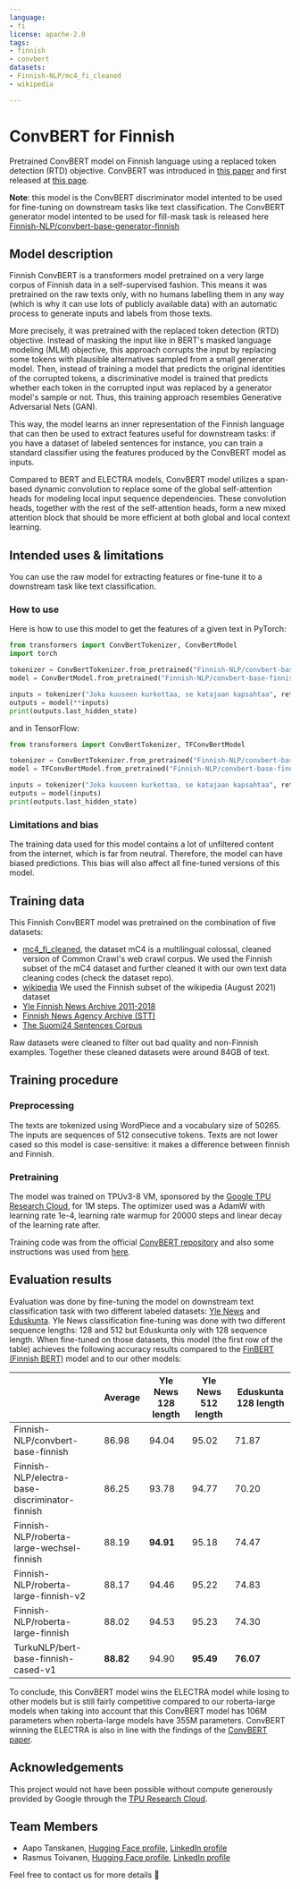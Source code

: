 ```yaml
---
language:
- fi
license: apache-2.0
tags:
- finnish
- convbert
datasets:
- Finnish-NLP/mc4_fi_cleaned
- wikipedia

---
```


# ConvBERT for Finnish

Pretrained ConvBERT model on Finnish language using a replaced token detection (RTD) objective. ConvBERT was introduced in
[this paper](https://arxiv.org/abs/2008.02496)
and first released at [this page](https://github.com/yitu-opensource/ConvBert).

**Note**: this model is the ConvBERT discriminator model intented to be used for fine-tuning on downstream tasks like text classification. The ConvBERT generator model intented to be used for fill-mask task is released here [Finnish-NLP/convbert-base-generator-finnish](https://huggingface.co/Finnish-NLP/convbert-base-generator-finnish)

## Model description

Finnish ConvBERT is a transformers model pretrained on a very large corpus of Finnish data in a self-supervised fashion. This means it was pretrained on the raw texts only, with no humans labelling them in any way (which is why it can use lots of publicly available data) with an automatic process to generate inputs and labels from those texts.

More precisely, it was pretrained with the replaced token detection (RTD) objective. Instead of masking the input like in BERT's masked language modeling (MLM) objective, this approach corrupts the input by replacing some tokens with plausible alternatives sampled from a small generator model. Then, instead of training a model that predicts the original identities of the corrupted tokens, a discriminative model is trained that predicts whether each token in the corrupted input was replaced by a generator model's sample or not. Thus, this training approach resembles Generative Adversarial Nets (GAN).

This way, the model learns an inner representation of the Finnish language that can then be used to extract features useful for downstream tasks: if you have a dataset of labeled sentences for instance, you can train a standard classifier using the features produced by the ConvBERT model as inputs.

Compared to BERT and ELECTRA models, ConvBERT model utilizes a span-based
dynamic convolution to replace some of the global self-attention heads for modeling local input sequence
dependencies. These convolution heads, together with the rest of the self-attention
heads, form a new mixed attention block that should be more efficient at both global
and local context learning.

## Intended uses & limitations

You can use the raw model for extracting features or fine-tune it to a downstream task like text classification.

### How to use

Here is how to use this model to get the features of a given text in PyTorch:

```python
from transformers import ConvBertTokenizer, ConvBertModel
import torch

tokenizer = ConvBertTokenizer.from_pretrained("Finnish-NLP/convbert-base-finnish")
model = ConvBertModel.from_pretrained("Finnish-NLP/convbert-base-finnish")

inputs = tokenizer("Joka kuuseen kurkottaa, se katajaan kapsahtaa", return_tensors="pt")
outputs = model(**inputs)
print(outputs.last_hidden_state)
```

and in TensorFlow:

```python
from transformers import ConvBertTokenizer, TFConvBertModel

tokenizer = ConvBertTokenizer.from_pretrained("Finnish-NLP/convbert-base-finnish")
model = TFConvBertModel.from_pretrained("Finnish-NLP/convbert-base-finnish")

inputs = tokenizer("Joka kuuseen kurkottaa, se katajaan kapsahtaa", return_tensors="tf")
outputs = model(inputs)
print(outputs.last_hidden_state)
```

### Limitations and bias

The training data used for this model contains a lot of unfiltered content from the internet, which is far from neutral. Therefore, the model can have biased predictions. This bias will also affect all fine-tuned versions of this model.

## Training data

This Finnish ConvBERT model was pretrained on the combination of five datasets:
- [mc4_fi_cleaned](https://huggingface.co/datasets/Finnish-NLP/mc4_fi_cleaned), the dataset mC4 is a multilingual colossal, cleaned version of Common Crawl's web crawl corpus. We used the Finnish subset of the mC4 dataset and further cleaned it with our own text data cleaning codes (check the dataset repo).
- [wikipedia](https://huggingface.co/datasets/wikipedia) We used the Finnish subset of the wikipedia (August 2021) dataset
- [Yle Finnish News Archive 2011-2018](http://urn.fi/urn:nbn:fi:lb-2017070501)
- [Finnish News Agency Archive (STT)](http://urn.fi/urn:nbn:fi:lb-2018121001)
- [The Suomi24 Sentences Corpus](http://urn.fi/urn:nbn:fi:lb-2020021803)

Raw datasets were cleaned to filter out bad quality and non-Finnish examples. Together these cleaned datasets were around 84GB of text.

## Training procedure

### Preprocessing

The texts are tokenized using WordPiece and a vocabulary size of 50265. The inputs are sequences of 512 consecutive tokens. Texts are not lower cased so this model is case-sensitive: it makes a difference between finnish and Finnish.

### Pretraining

The model was trained on TPUv3-8 VM, sponsored by the [Google TPU Research Cloud](https://sites.research.google/trc/about/), for 1M steps. The optimizer used was a AdamW with learning rate 1e-4, learning rate warmup for 20000 steps and linear decay of the learning rate after.

Training code was from the official [ConvBERT repository](https://github.com/yitu-opensource/ConvBert) and also some instructions was used from [here](https://github.com/stefan-it/turkish-bert/blob/master/convbert/CHEATSHEET.md).

## Evaluation results

Evaluation was done by fine-tuning the model on downstream text classification task with two different labeled datasets: [Yle News](https://github.com/spyysalo/yle-corpus) and [Eduskunta](https://github.com/aajanki/eduskunta-vkk). Yle News classification fine-tuning was done with two different sequence lengths: 128 and 512 but Eduskunta only with 128 sequence length.
When fine-tuned on those datasets, this model (the first row of the table) achieves the following accuracy results compared to the [FinBERT (Finnish BERT)](https://huggingface.co/TurkuNLP/bert-base-finnish-cased-v1) model and to our other models:

|                                               | Average  | Yle News 128 length | Yle News 512 length | Eduskunta 128 length |
|-----------------------------------------------|----------|---------------------|---------------------|----------------------|
|Finnish-NLP/convbert-base-finnish              |86.98     |94.04                |95.02                |71.87                 |
|Finnish-NLP/electra-base-discriminator-finnish |86.25     |93.78                |94.77                |70.20                 |
|Finnish-NLP/roberta-large-wechsel-finnish      |88.19     |**94.91**            |95.18                |74.47                 |
|Finnish-NLP/roberta-large-finnish-v2           |88.17     |94.46                |95.22                |74.83                 |
|Finnish-NLP/roberta-large-finnish              |88.02     |94.53                |95.23                |74.30                 |
|TurkuNLP/bert-base-finnish-cased-v1            |**88.82** |94.90                |**95.49**            |**76.07**             |

To conclude, this ConvBERT model wins the ELECTRA model while losing to other models but is still fairly competitive compared to our roberta-large models when taking into account that this ConvBERT model has 106M parameters when roberta-large models have 355M parameters. ConvBERT winning the ELECTRA is also in line with the findings of the [ConvBERT paper](https://arxiv.org/abs/2008.02496).

## Acknowledgements

This project would not have been possible without compute generously provided by Google through the
[TPU Research Cloud](https://sites.research.google/trc/).

## Team Members

- Aapo Tanskanen, [Hugging Face profile](https://huggingface.co/aapot), [LinkedIn profile](https://www.linkedin.com/in/aapotanskanen/)
- Rasmus Toivanen, [Hugging Face profile](https://huggingface.co/RASMUS), [LinkedIn profile](https://www.linkedin.com/in/rasmustoivanen/)

Feel free to contact us for more details 🤗